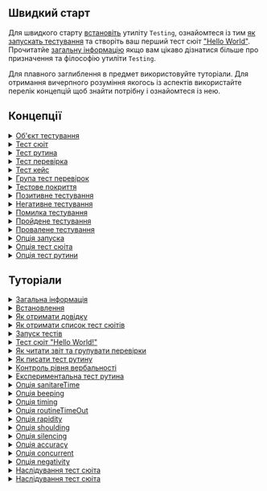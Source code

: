 ## Швидкий старт

Для швидкого старту [встановіть](<./tutorial/Installation.md>) утиліту `Testing`, ознайомтеся із тим [як запускать тестування](<./tutorial/Running.md>) та створіть ваш перший тест сюіт ["Hello World"](<./tutorial/HelloWorld.md>). Прочитатйе [загальну інформацію](<./tutorial/Abstract.md>) якщо вам цікаво дізнатися більше про призначення та філософію утиліти `Testing`.

Для плавного заглиблення в предмет використовуйте туторіали. Для отримання вичерпного розуміння якогось із аспектів використайте перелік концепцій щоб знайти потрібну і ознайомтеся із нею.

## Концепції

<details>
  <summary><a href="./concept/TestObject.md">
    Об'єкт тестування
  </a></summary>
    Об'єкт тестування - система, коректна робота, якої тестується.
</details>

<details>
  <summary><a href="./concept/TestSuite.md">
    Тест сюіт
  </a></summary>
    Тест сюіт ( тестовий комлект, тестовий набір ) - це набір тест рутин, та тестових данних для тестування об'єкту тестування.
</details>

<details>
  <summary><a href="./concept/TestRoutine.md">
    Тест рутина
  </a></summary>
    Тест рутина - рутина ( функція, метод ) розроблена для тестування, якогось із аспектів об'кту тестування. Тест сюіт розбивається на тест рутини, кожна із котрих виконується незалежно одна від одної. Інструкції тест рутини виконується послідовно та містять в собі тест перевірки, котрі можуть об'єднуватися в тест кейси та можуть мати опис.
</details>

<details>
  <summary><a href="./concept/TestCheck.md">
    Тест перевірка
  </a></summary>
    Тест перевірка - очікування розробника стосовно поведінки об'єкту, що тестується виражене якоюсь умовою. Це найнижча структурна одиниця тестування.
</details>

<details>
  <summary><a href="./concept/TestCase.md">
    Тест кейс
  </a></summary>
    Тест кейс або група тест перевірок - це одна або декілька тест перевірок із супровідним кодом поєднаних в логічну структурну одиницю для перевірки функціональності якогось аспекту об'єкту, що тестується.
</details>

<details>
  <summary><a href="./concept/TestCase.md">
    Група тест перевірок
  </a></summary>
    Тест кейс або група тест перевірок - це одна або декілька тест перевірок із супровідним кодом поєднаних в логічну структурну одиницю для перевірки функціональності якогось аспекту об'єкту, що тестується.
</details>

<details>
  <summary><a href="./concept/TestCoverage.md">
    Тестове покриття
  </a></summary>
    Тестове покриття — метрика тестування програмного забезпечення, що визначається відсотком тестованого вихідного коду програми.
</details>

<details>
  <summary><a href="./concept/TestCheck.md#Позитивне-тестування">
    Позитивне тестування
  </a></summary>
    Тестування коректності роботи об'єкта тестування за нормальних умов, при відсутності помилок в вхідних даних та нормальному стані.
</details>

<details>
  <summary><a href="./concept/TestCheck.md#Негативне-тестування">
    Негативне тестування
  </a></summary>
    Тестування коректності обробки об'єктом тестування помилкових даних чи помилкового стану.
</details>

<details>
  <summary><a href="./concept/TestingStatus.md#Помилка-тестування">
    Помилка тестування
  </a></summary>
    Подія чи умова, яка призвела до провалу тестування.
</details>

<details>
  <summary><a href="./concept/TestingStatus.md#Пройдене-тестування">
    Пройдене тестування
  </a></summary>
    Результат проходження тестування, котрий не містить помилок тестування.
</details>

<details>
  <summary><a href="./concept/TestingStatus.md#Провалене-тестування">
    Провалене тестування
  </a></summary>
    Результат виконання тестування, котрий містить принаймні одну помилку тестування.  
</details>

<details>
  <summary><a href="./concept/TestOption.md#Опція-запуска">
    Опція запуска
  </a></summary>
    Параметр для керування процесом тестування, який передається через команду запуску. Опції тестування застосовується до кожного тест сюіта.
</details>

<details>
  <summary><a href="./concept/TestOption.md#Опція-тест-сюіта">
    Опція тест сюіта
  </a></summary>
    Параметр для керування процесом тестування, який вказується в коді визначення тест сюіта. Такі опції переписують значення за замовучуванням і, в свою чергу, можуть бути переписані опціями запуску.
</details>

<details>
  <summary><a href="./concept/TestOption.md#Опція-тест-рутини">
    Опція тест рутини
  </a></summary>
    Параметр для керування процесом тестування заданий в окремій тест рутині.
</details>

## Туторіали

<details>
  <summary><a href="./tutorial/Abstract.md">
    Загальна інформація
  </a></summary>
    Загальна інформація про утиліту Testing.
</details>

<details>
  <summary><a href="./tutorial/Installation.md">
    Встановлення
  </a></summary>
    Процедура встановлення утиліти Testing.
</details>

<details>
  <summary><a href="./tutorial/Help.md">
    Як отримати довідку
  </a></summary>
    Як отримати загальну довідку.
</details>

<details>
  <summary><a href="./tutorial/HelpSuitesList.md">
    Як отримати список тест сюітів
  </a></summary>
    Як отримати інформацію про тест-сюіти.
</details>

<details>
  <summary><a href="./tutorial/Running.md">
    Запуск тестів
  </a></summary>
    Як запускати тестування окремих тест сюітів та тестування скопом.
</details>

<details>
  <summary><a href="./tutorial/HelloWorld.md">
    Тест сюіт "Hello World!"
  </a></summary>
    Створення простого тест сюіта.
</details>

<details>
  <summary><a href="./tutorial/Report.md">
    Як читати звіт та групувати перевірки
  </a></summary>
    Як читати звіт тестування та групувати тест перевірки в групи та тест кейси. Як опис відображається в звіті.
</details>

<details>
  <summary><a href="./tutorial/TestRoutine.md">
    Як писати тест рутину
  </a></summary>
    Основні правила написання тест рутин.
</details>

<details>
  <summary><a href="./tutorial/Verbosity.md">
    Контроль рівня вербальності
  </a></summary>
    Зміна кількості виведеної інформації опцією verbosity.
</details>

<details>
  <summary><a href="./tutorial/TestRoutineExperimental.md">
   Експериментальна тест рутина
  </a></summary>
    Створення експериментальних тест рутин як засобу для поліпшення розуміння коду і комунікації між членами команди розробників.
</details>

<details>
  <summary><a href="./tutorial/OptionSanitareTime.md">
    Опція sanitareTime
  </a></summary>
    Регулювання часу на завершення виконання асинхронних перевірок.
</details>

<details>
  <summary><a href="./tutorial/OptionBeeping.md">
    Опція beeping
  </a></summary>
    Сигналізація про закінчення тестування.
</details>

<details>
  <summary><a href="./tutorial/OptionTiming.md">
    Опція timing
  </a></summary>
    Ввімкнення підрахунку часу тестування.
</details>

<details>
  <summary><a href="./tutorial/OptionRoutineTimeOut.md">
    Опція routineTimeOut
  </a></summary>
    Як задати час на виконання тест рутини.
</details>

<details>
  <summary><a href="./tutorial/OptionRapidity.md">
    Опція rapidity
  </a></summary>
    Як встановити пріоритет виконання тест рутини та керувати проходженням тестування.
</details>

<details>
  <summary><a href="./tutorial/OptionShoulding.md">
    Опція shoulding
  </a></summary>
    Як вимкнути перевірки з should*.
</details>

<details>
  <summary><a href="./tutorial/OptionSilencing.md">
    Опція silencing
  </a></summary>
    Фільтрування звіту тестування від сторонніх включень.
</details>

<details>
  <summary><a href="./tutorial/OptionAccuracy.md">
    Опція accuracy
  </a></summary>
    Як врахувати точність обчислень при порівнянні числових значень.
</details>

<details>
  <summary><a href="./tutorial/OptionConcurrent.md">
    Опція concurrent
  </a></summary>
    Як запустити паралельне виконання тест сюітів.
</details>

<details>
  <summary><a href="./tutorial/Optionnegativity.md">
    Опція negativity
  </a></summary>
    Як отримати більше інформації про провалені тести.
</details>

<details>
  <summary><a href="./tutorial/SuiteInheritance.md">
    Наслідування тест сюіта
  </a></summary>
    Наслідування одного тест сюіта іншим.
</details>

<details>
  <summary><a href="./tutorial/SuiteInheritance.md">
    Наслідування тест сюіта
  </a></summary>
    Як використовувати наслідування від декількох тест сюітів.
</details>


<!--
<details>
  <summary><a href="./tutorial/OptionFails.md">
    Опція fails
  </a></summary>
    Як завершити тестування при досягненні деякого числа провалених тестів.
</details>

<details>
  <summary><a href="./tutorial/OptionColoring.md">
    Опція coloring
  </a></summary>
    Використання кольорового звіту.
</details>
-->
